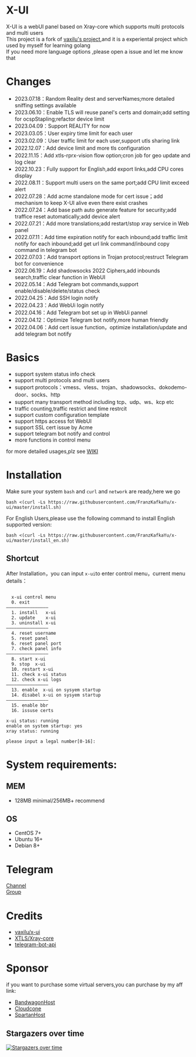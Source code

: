 # X-UI

X-UI is a webUI panel based on Xray-core which supports multi protocols and multi users  
This project is a fork of [vaxilu&#39;s project](https://github.com/vaxilu/x-ui),and it is a experiental project which used by myself for learning golang   
If you need more language options ,please open a issue and let me know that

# Changes   
- 2023.07.18：Random Reality dest and serverNames;more detailed sniffing settings available  
- 2023.06.10：Enable TLS will reuse panel's certs and domain;add setting for ocspStapling;refactor device limit  
- 2023.04.09：Support REALITY for now  
- 2023.03.05：User expiry time limit for each user  
- 2023.02.09：User traffic limit for each user,support utls sharing link  
- 2022.12.07：Add device limit and more tls configuration  
- 2022.11.15：Add xtls-rprx-vision flow option;cron job for geo update and log clear    
- 2022.10.23：Fully support for English,add export links,add CPU cores display
- 2022.08.11：Support multi users on the same port;add CPU limit exceed  alert  
- 2022.07.28：Add acme standalone mode for cert issue；add  mechanism to keep X-UI alive even there exist crashes
- 2022.07.24：Add base path auto generate feature for security;add traffice reset automatically;add device alert
- 2022.07.21：Add more translations;add restart/stop xray service in Web panel
- 2022.07.11：Add time expiration notify for each inbound;add traffic limit notify for each inbound;add get url link command/inbound copy command in telegram bot  
- 2022.07.03：Add transport options in Trojan protocol;restruct Telegram bot for convenience  
- 2022.06.19：Add shadowsocks 2022 Ciphers,add inbounds search,traffic clear function in WebUI
- 2022.05.14：Add Telegram bot commands,support enable/disable/delete/status check
- 2022.04.25：Add SSH login notify
- 2022.04.23：Add WebUi login notify
- 2022.04.16：Add Telegram bot set up in WebUi pannel
- 2022.04.12：Optimize Telegram bot notify,more human friendly
- 2022.04.06：Add cert issue function，optimize installation/update and add telegram bot notify

# Basics

- support system status info check
- support multi protocols and multi users
- support protocols：vmess、vless、trojan、shadowsocks、dokodemo-door、socks、http
- support many transport method including tcp、udp、ws、kcp etc
- traffic counting,traffic restrict and time restrcit
- support custom configuration template
- support https access fot WebUI
- support SSL cert issue by Acme
- support telegram bot notify and control
- more functions in control menu  

for more detailed usages,plz see [WIKI](https://github.com/FranzKafkaYu/x-ui/wiki)

# Installation
Make sure your system `bash` and `curl` and `network` are ready,here we go

```
bash <(curl -Ls https://raw.githubusercontent.com/FranzKafkaYu/x-ui/master/install.sh)
```  
For English Users,please use the following command to install English supported version:  
```
bash <(curl -Ls https://raw.githubusercontent.com/FranzKafkaYu/x-ui/master/install_en.sh)
``` 

## Shortcut  
After Installation，you can input `x-ui`to enter control menu，current menu details：
```
 
  x-ui control menu
  0. exit
————————————————
  1. install   x-ui
  2. update    x-ui
  3. uninstall x-ui
————————————————
  4. reset username
  5. reset panel
  6. reset panel port
  7. check panel info
————————————————
  8. start x-ui
  9. stop  x-ui
  10. restart x-ui
  11. check x-ui status
  12. check x-ui logs
————————————————
  13. enable  x-ui on sysyem startup
  14. disabel x-ui on sysyem startup
————————————————
  15. enable bbr 
  16. issuse certs
 
x-ui status: running
enable on system startup: yes
xray status: running

please input a legal number[0-16]: 
```

# System requirements:  
## MEM  
- 128MB minimal/256MB+ recommend  
## OS
- CentOS 7+
- Ubuntu 16+
- Debian 8+

# Telegram

[Channel](https://t.me/CoderfanBaby)  
[Group](https://t.me/franzkafayu)

# Credits
- [vaxilu/x-ui](https://github.com/vaxilu/x-ui)
- [XTLS/Xray-core](https://github.com/XTLS/Xray-core)
- [telegram-bot-api](https://github.com/go-telegram-bot-api/telegram-bot-api)  

# Sponsor  

if you want to purchase some virtual servers,you can purchase by my aff link:   
- [BandwagonHost](https://bandwagonhost.com/aff.php?aff=65703)     
- [Cloudcone](https://app.cloudcone.com/?ref=7536)  
- [SpartanHost](https://billing.spartanhost.net/aff.php?aff=1875)  


## Stargazers over time

[![Stargazers over time](https://starchart.cc/FranzKafkaYu/x-ui.svg)](https://starchart.cc/FranzKafkaYu/x-ui)
